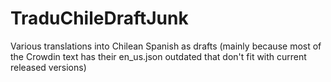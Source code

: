 # TraduChileDraftJunk
Various translations into Chilean Spanish as drafts (mainly because most of the Crowdin text has their en_us.json outdated that don't fit with current released versions)